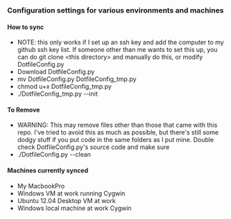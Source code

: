 ### Configuration settings for various environments and machines


#### How to sync
* NOTE: this only works if I set up an ssh key and add the computer to my github ssh key list. If someone other than me wants to set this up, you can do git clone \<this directory\> and manually do this, or modify DotfileConfig.py
* Download DotfileConfig.py
* mv DotfileConfig.py DotfileConfig_tmp.py
* chmod u+x DotfileConfig_tmp.py
* ./DotfileConfig_tmp.py --init

#### To Remove
* WARNING: This may remove files other than those that came with this repo. 
I've tried to avoid this as much as possible, but there's still some dodgy
stuff if you put code in the same folders as I put mine. Double check
DotfileConfig.py's source code and make sure
* ./DotfileConfig.py --clean

#### Machines currently synced
* My MacbookPro
* Windows VM at work running Cygwin
* Ubuntu 12.04 Desktop VM at work
* Windows local machine at work Cygwin
